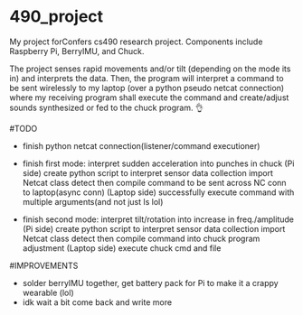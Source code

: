 # 490_project
My project forConfers cs490 research project. Components include Raspberry Pi, BerryIMU, and Chuck.

The project senses rapid movements and/or tilt (depending on the mode its in) and interprets the data. 
Then, the program will interpret a command to be sent wirelessly to my laptop (over a python pseudo 
netcat connection) where my receiving program shall execute the command and create/adjust sounds
synthesized or fed to the chuck program. :ok_hand:

#TODO
- finish python netcat connection(listener/command executioner)

- finish first mode: interpret sudden acceleration into punches in chuck
    (Pi side)
    create python script to interpret sensor data collection
    import Netcat class
    detect then compile command to be sent across NC conn to laptop(async conn)
    (Laptop side)
    successfully execute command with multiple arguments(and not just ls lol)
    
- finish second mode: interpret tilt/rotation into increase in freq./amplitude
    (Pi side)
    create python script to interpret sensor data collection
    import Netcat class
    detect then compile command into chuck program adjustment
    (Laptop side)
    execute chuck cmd and file
    
#IMPROVEMENTS
- solder berryIMU together, get battery pack for Pi to make it a crappy wearable (lol)
- idk wait a bit come back and write more
